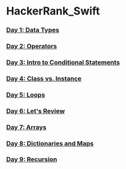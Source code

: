 # HackerRank_Swift

### [Day 1: Data Types](https://github.com/YohanHyunsungYi/30-Days-of-Code-Challenges-HackerRank_Swift/blob/master/Day%201:%20Data%20Types.md)

### [Day 2: Operators](https://github.com/YohanHyunsungYi/30-Days-of-Code-Challenges-HackerRank_Swift/blob/master/Day%202:%20Operators.md)

### [Day 3: Intro to Conditional Statements]()

### [Day 4: Class vs. Instance]()

### [Day 5: Loops]()

### [Day 6: Let's Review]()

### [Day 7: Arrays]()

### [Day 8: Dictionaries and Maps]()

### [Day 9: Recursion]()


